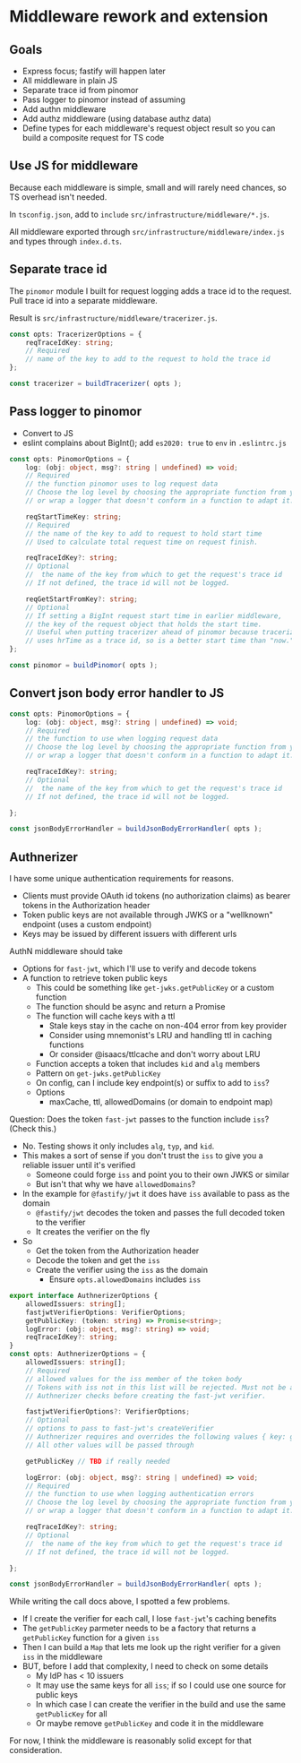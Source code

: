 # Middleware rework and extension

## Goals

-  Express focus; fastify will happen later
-  All middleware in plain JS
-  Separate trace id from pinomor
-  Pass logger to pinomor instead of assuming
-  Add authn middleware
-  Add authz middleware (using database authz data)
-  Define types for each middleware's request object result so you can build a composite request for TS code

## Use JS for middleware

Because each middleware is simple, small and will rarely need chances, so TS overhead isn't needed.

In `tsconfig.json`, add to `include` `src/infrastructure/middleware/*.js`.

All middleware exported through `src/infrastructure/middleware/index.js` and types through `index.d.ts`.

## Separate trace id

The `pinomor` module I built for request logging adds a trace id to the request. Pull trace id into a separate middleware.

Result is `src/infrastructure/middleware/tracerizer.js`.

```typescript
const opts: TracerizerOptions = {
	reqTraceIdKey: string;
	// Required
	// name of the key to add to the request to hold the trace id
};

const tracerizer = buildTracerizer( opts );
```

## Pass logger to pinomor

-  Convert to JS
-  eslint complains about BigInt(); add `es2020: true` to `env` in `.eslintrc.js`

```typescript
const opts: PinomorOptions = {
	log: (obj: object, msg?: string | undefined) => void;
	// Required
	// the function pinomor uses to log request data
	// Choose the log level by choosing the appropriate function from your logger
	// or wrap a logger that doesn't conform in a function to adapt it.

	reqStartTimeKey: string;
	// Required
	// the name of the key to add to request to hold start time
	// Used to calculate total request time on request finish.

	reqTraceIdKey?: string;
	// Optional
	//	the name of the key from which to get the request's trace id
	// If not defined, the trace id will not be logged.

	reqGetStartFromKey?: string;
	// Optional
	// If setting a BigInt request start time in earlier middleware,
	// the key of the request object that holds the start time.
	// Useful when putting tracerizer ahead of pinomor because tracerizer
	// uses hrTime as a trace id, so is a better start time than "now."
};

const pinomor = buildPinomor( opts );
```

## Convert json body error handler to JS

```typescript
const opts: PinomorOptions = {
	log: (obj: object, msg?: string | undefined) => void;
	// Required
	// the function to use when logging request data
	// Choose the log level by choosing the appropriate function from your logger
	// or wrap a logger that doesn't conform in a function to adapt it.

	reqTraceIdKey?: string;
	// Optional
	//	the name of the key from which to get the request's trace id
	// If not defined, the trace id will not be logged.

};

const jsonBodyErrorHandler = buildJsonBodyErrorHandler( opts );
```

## Authnerizer

I have some unique authentication requirements for reasons.

-  Clients must provide OAuth id tokens (no authorization claims) as bearer tokens in the Authorization header
-  Token public keys are not available through JWKS or a "wellknown" endpoint (uses a custom endpoint)
-  Keys may be issued by different issuers with different urls

AuthN middleware should take

-  Options for `fast-jwt`, which I'll use to verify and decode tokens
-  A function to retrieve token public keys
   -  This could be something like `get-jwks.getPublicKey` or a custom function
   -  The function should be async and return a Promise
   -  The function will cache keys with a ttl
      -  Stale keys stay in the cache on non-404 error from key provider
      -  Consider using mnemonist's LRU and handling ttl in caching functions
      -  Or consider @isaacs/ttlcache and don't worry about LRU
   -  Function accepts a token that includes `kid` and `alg` members
   -  Pattern on `get-jwks.getPublicKey`
   -  On config, can I include key endpoint(s) or suffix to add to `iss`?
   -  Options
      -  maxCache, ttl, allowedDomains (or domain to endpoint map)

Question: Does the token `fast-jwt` passes to the function include `iss`? (Check this.)

-  No. Testing shows it only includes `alg`, `typ`, and `kid`.
-  This makes a sort of sense if you don't trust the `iss` to give you a reliable issuer until it's verified
   -  Someone could forge `iss` and point you to their own JWKS or similar
   -  But isn't that why we have `allowedDomains`?
-  In the example for `@fastify/jwt` it does have `iss` available to pass as the domain
   -  `@fastify/jwt` decodes the token and passes the full decoded token to the verifier
   -  It creates the verifier on the fly
-  So
   -  Get the token from the Authorization header
   -  Decode the token and get the `iss`
   -  Create the verifier using the `iss` as the domain
      -  Ensure `opts.allowedDomains` includes `iss`

```typescript
export interface AuthnerizerOptions {
	allowedIssuers: string[];
	fastjwtVerifierOptions: VerifierOptions;
	getPublicKey: (token: string) => Promise<string>;
	logError: (obj: object, msg?: string) => void;
	reqTraceIdKey?: string;
}
const opts: AuthnerizerOptions = {
	allowedIssuers: string[];
	// Required
	// allowed values for the iss member of the token body
	// Tokens with iss not in this list will be rejected. Must not be an empty array.
	// Authnerizer checks before creating the fast-jwt verifier.

	fastjwtVerifierOptions?: VerifierOptions;
	// Optional
	// options to pass to fast-jwt's createVerifier
	// Authnerizer requires and overrides the following values { key: getPublicKey, complete: true }
	// All other values will be passed through

	getPublicKey // TBD if really needed

	logError: (obj: object, msg?: string | undefined) => void;
	// Required
	// the function to use when logging authentication errors
	// Choose the log level by choosing the appropriate function from your logger
	// or wrap a logger that doesn't conform in a function to adapt it.

	reqTraceIdKey?: string;
	// Optional
	//	the name of the key from which to get the request's trace id
	// If not defined, the trace id will not be logged.

};

const jsonBodyErrorHandler = buildJsonBodyErrorHandler( opts );
```

While writing the call docs above, I spotted a few problems.

-  If I create the verifier for each call, I lose `fast-jwt`'s caching benefits
-  The `getPublicKey` parmeter needs to be a factory that returns a `getPublicKey` function for a given `iss`
-  Then I can build a `Map` that lets me look up the right verifier for a given `iss` in the middleware
-  BUT, before I add that complexity, I need to check on some details
   -  My IdP has < 10 issuers
   -  It may use the same keys for all `iss`; if so I could use one source for public keys
   -  In which case I can create the verifier in the build and use the same `getPublicKey` for all
   -  Or maybe remove `getPublicKey` and code it in the middleware

For now, I think the middleware is reasonably solid except for that consideration.
